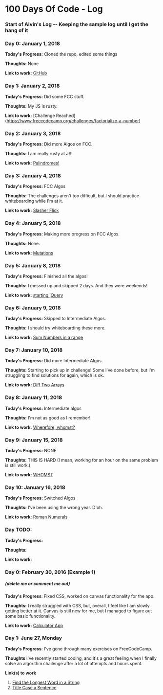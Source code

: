 # 100 Days Of Code - Log



### Start of Alvin's Log -- Keeping the sample log until I get the hang of it
### Day 0: January 1, 2018

**Today's Progress:** Cloned the repo, edited some things

**Thoughts:** None

**Link to work:** [GitHub](https://github.com/chen-alvin/100-days-of-code)


### Day 1: January 2, 2018

**Today's Progress:** Did some FCC stuff.

**Thoughts:** My JS is rusty.

**Link to work:** [Challenge Reached] (https://www.freecodecamp.org/challenges/factorialize-a-number)


### Day 2: January 3, 2018

**Today's Progress:** Did more Algos on FCC.

**Thoughts:** I am really rusty at JS!

**Link to work:** [Palindromes!](https://www.freecodecamp.org/challenges/check-for-palindromes)


### Day 3: January 4, 2018

**Today's Progress:** FCC Algos

**Thoughts:** The challenges aren't too difficult, but I should practice whiteboarding while I'm at it.

**Link to work:** [Slasher Flick](https://www.freecodecamp.org/challenges/slasher-flick)


### Day 4: January 5, 2018

**Today's Progress:** Making more progress on FCC Algos.

**Thoughts:** None.

**Link to work:** [Mutations](https://www.freecodecamp.org/challenges/mutations)


### Day 5: January 8, 2018

**Today's Progress:** Finished all the algos!

**Thoughts:** I messed up and skipped 2 days. And they were weekends!

**Link to work:** [starting jQuery](https://www.freecodecamp.org/challenges/trigger-click-events-with-jquery)


### Day 6: January 9, 2018

**Today's Progress:** Skipped to Intermediate Algos.

**Thoughts:** I should try whiteboarding these more.

**Link to work:** [Sum Numbers in a range](https://www.freecodecamp.org/challenges/sum-all-numbers-in-a-range)


### Day 7: January 10, 2018

**Today's Progress:** Did more Intermediate Algos.

**Thoughts:** Starting to pick up in challenge! Some I've done before, but I'm struggling to find solutions for again, which is ok.

**Link to work:** [Diff Two Arrays](https://www.freecodecamp.org/challenges/diff-two-arrays)


### Day 8: January 11, 2018

**Today's Progress:** Intermediate algos

**Thoughts:** I'm not as good as I remember!

**Link to work:** [Wherefore, whomst?](https://www.freecodecamp.org/challenges/wherefore-art-thou)


### Day 9: January 15, 2018

**Today's Progress:** NONE

**Thoughts:** THIS IS HARD (I mean, working for an hour on the same problem is still work.)

**Link to work:** [WHOMST](https://www.freecodecamp.org/challenges/wherefore-art-thou)


### Day 10: January 16, 2018

**Today's Progress:** Switched Algos

**Thoughts:** I've been using the wrong year. D'oh.

**Link to work:** [Roman Numerals](https://www.freecodecamp.org/challenges/roman-numeral-converter)











### Day TODO:

**Today's Progress:** 

**Thoughts:** 

**Link to work:** []()


### Day 0: February 30, 2016 (Example 1)
##### (delete me or comment me out)

**Today's Progress**: Fixed CSS, worked on canvas functionality for the app.

**Thoughts:** I really struggled with CSS, but, overall, I feel like I am slowly getting better at it. Canvas is still new for me, but I managed to figure out some basic functionality.

**Link to work:** [Calculator App](http://www.example.com)


### Day 1: June 27, Monday

**Today's Progress**: I've gone through many exercises on FreeCodeCamp.

**Thoughts** I've recently started coding, and it's a great feeling when I finally solve an algorithm challenge after a lot of attempts and hours spent.

**Link(s) to work**
1. [Find the Longest Word in a String](https://www.freecodecamp.com/challenges/find-the-longest-word-in-a-string)
2. [Title Case a Sentence](https://www.freecodecamp.com/challenges/title-case-a-sentence)
